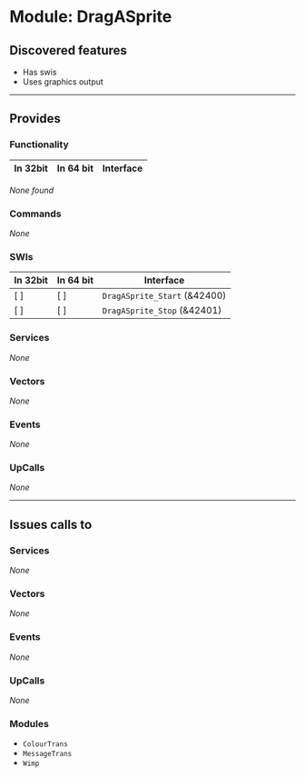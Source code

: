 # Module: DragASprite

## Discovered features


* Has swis
* Uses graphics output

---

## Provides

### Functionality

| In 32bit | In 64 bit | Interface |
|----------|-----------|-----------|

*None found*

### Commands


*None*


### SWIs


| In 32bit | In 64 bit | Interface |
|----------|-----------|-----------|
| [ ]      | [ ]       | `DragASprite_Start` (&42400) |
| [ ]      | [ ]       | `DragASprite_Stop` (&42401) |


### Services


*None*


### Vectors


*None*


### Events


*None*


### UpCalls


*None*


---

## Issues calls to

### Services


*None*


### Vectors


*None*


### Events


*None*


### UpCalls


*None*


### Modules


* `ColourTrans`
* `MessageTrans`
* `Wimp`


